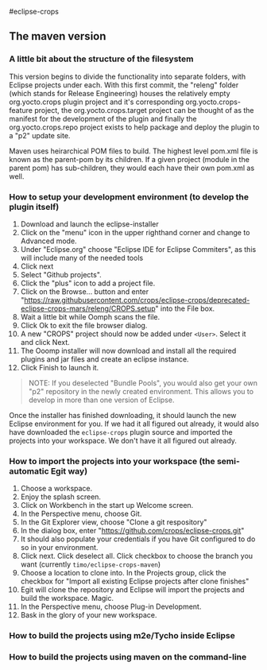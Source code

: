 #eclipse-crops
## The maven version

### A little bit about the structure of the filesystem
This version begins to divide the functionality into separate folders, with Eclipse projects under each. 
With this first commit, the "releng" folder (which stands for Release Engineering) houses the relatively 
empty org.yocto.crops plugin project and it's corresponding org.yocto.crops-feature project, 
the org.yocto.crops.target project can be thought of as the manifest for the development of the plugin
and finally the org.yocto.crops.repo project exists to help package and deploy the plugin to a "p2" update site.
 
Maven uses heirarchical POM files to build. The highest level pom.xml file is known as the parent-pom by its children.
If a given project (module in the parent pom) has sub-children, they would each have their own pom.xml as well.

### How to setup your development environment (to develop the plugin itself)
1. Download and launch the eclipse-installer
2. Click on the "menu" icon in the upper righthand corner and change to Advanced mode.
3. Under "Eclipse.org" choose "Eclipse IDE for Eclipse Commiters", as this will include many of the needed tools
4. Click next
5. Select "Github projects".
6. Click the "plus" icon to add a project file.
7. Click on the Browse... button and enter "https://raw.githubusercontent.com/crops/eclipse-crops/deprecated-eclipse-crops-mars/releng/CROPS.setup" into the File box.
8. Wait a little bit while Oomph scans the file.
9. Click Ok to exit the file browser dialog.
10. A new "CROPS" project should now be added under ```<User>```. Select it and click Next.
11. The Ooomp installer will now download and install all the required plugins and jar files and create an eclipse instance.
12. Click Finish to launch it.

> NOTE: If you deselected "Bundle Pools", you would also get your own "p2" repository in the newly created environment. This allows you to develop in more than one version of Eclipse.

Once the installer has finished downloading, it should launch the new Eclipse environment for you. If we had it all figured out already, it would also have downloaded the ```eclipse-crops``` plugin source and imported the projects into your workspace. We don't have it all figured out already.

### How to import the projects into your workspace (the semi-automatic Egit way)
1. Choose a workspace.
2. Enjoy the splash screen.
3. Click on Workbench in the start up Welcome screen.
4. In the Perspective menu, choose Git.
5. In the Git Explorer view, choose "Clone a git respository"
6. In the dialog box, enter "https://github.com/crops/eclipse-crops.git"
7. It should also populate your credentials if you have Git configured to do so in your environment.
8. Click next. Click deselect all. Click checkbox to choose the branch you want (currently ```timo/eclipse-crops-maven```)
9. Choose a location to clone into. In the Projects group, click the checkbox for "Import all existing Eclipse projects after clone finishes"
10. Egit will clone the repository and Eclipse will import the projects and build the workspace. Magic.
11. In the Perspective menu, choose Plug-in Development.
12. Bask in the glory of your new workspace.


### How to build the projects using m2e/Tycho inside Eclipse

### How to build the projects using maven on the command-line 